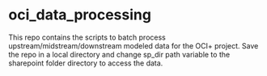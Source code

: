 # oci_data_processing
This repo contains the scripts to batch process upstream/midstream/downstream modeled data for the OCI+ project.
Save the repo in a local directory and change sp_dir path variable to the sharepoint folder directory to access the data. 
